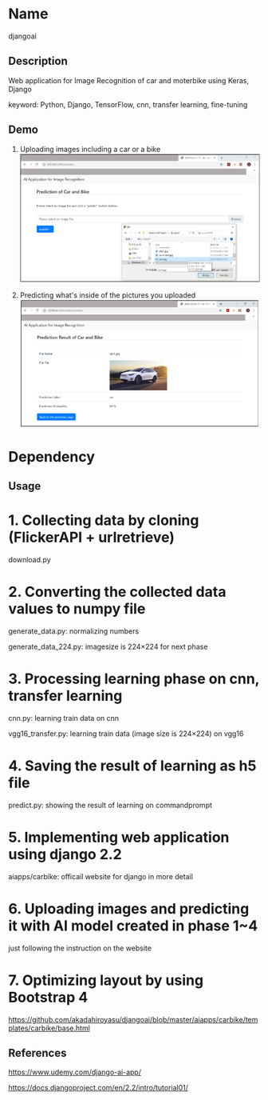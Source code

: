 

Name
====

djangoai

## Description

Web application for Image Recognition of car and moterbike using Keras, Django

keyword: Python, Django, TensorFlow, cnn, transfer learning, fine-tuning

## Demo

1. Uploading images including a car or a bike
![car1](https://github.com/akadahiroyasu/djangoai/blob/master/images_for_readme/window_1.png)

2. Predicting what's inside of the pictures you uploaded
![car2](https://github.com/akadahiroyasu/djangoai/blob/master/images_for_readme/window_2.png)


# Dependency

## Usage

# 1. Collecting data by cloning (FlickerAPI + urlretrieve)

download.py

# 2. Converting the collected data values to numpy file

generate_data.py: normalizing numbers

generate_data_224.py: imagesize is 224×224 for next phase

# 3. Processing learning phase on cnn, transfer learning

cnn.py: learning train data on cnn

vgg16_transfer.py: learning train data (image size is 224×224) on vgg16

# 4. Saving the result of learning as h5 file

predict.py: showing the result of learning on commandprompt


# 5. Implementing web application using django 2.2

aiapps/carbike: officail website for django in more detail

# 6. Uploading images and predicting it with AI model created in phase 1~4

just following the instruction on the website

# 7. Optimizing layout by using Bootstrap 4

<https://github.com/akadahiroyasu/djangoai/blob/master/aiapps/carbike/templates/carbike/base.html>

## References

<https://www.udemy.com/django-ai-app/>

<https://docs.djangoproject.com/en/2.2/intro/tutorial01/>
